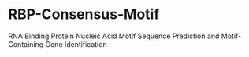 # RBP-Consensus-Motif
RNA Binding Protein Nucleic Acid Motif Sequence Prediction and Motif-Containing Gene Identification
